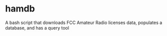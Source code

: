# hamdb
A bash script that downloads FCC Amateur Radio licenses data, populates a database, and has a query tool
